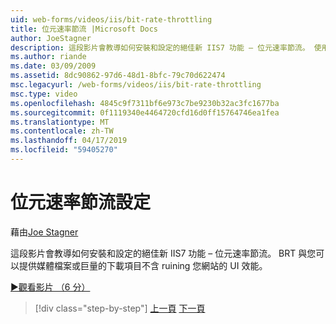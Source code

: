 ```yaml
---
uid: web-forms/videos/iis/bit-rate-throttling
title: 位元速率節流 |Microsoft Docs
author: JoeStagner
description: 這段影片會教導如何安裝和設定的絕佳新 IIS7 功能 – 位元速率節流。 使用 BRT 中，您可以提供媒體檔案或巨量下載 withou...
ms.author: riande
ms.date: 03/09/2009
ms.assetid: 8dc90862-97d6-48d1-8bfc-79c70d622474
msc.legacyurl: /web-forms/videos/iis/bit-rate-throttling
msc.type: video
ms.openlocfilehash: 4845c9f7311bf6e973c7be9230b32ac3fc1677ba
ms.sourcegitcommit: 0f1119340e4464720cfd16d0ff15764746ea1fea
ms.translationtype: MT
ms.contentlocale: zh-TW
ms.lasthandoff: 04/17/2019
ms.locfileid: "59405270"
---
```

# <a name="bit-rate-throttling"></a>位元速率節流設定

藉由[Joe Stagner](https://github.com/JoeStagner)

這段影片會教導如何安裝和設定的絕佳新 IIS7 功能 – 位元速率節流。 BRT 與您可以提供媒體檔案或巨量的下載項目不含 ruining 您網站的 UI 效能。

[&#9654;觀看影片 （6 分）](https://channel9.msdn.com/Blogs/ASP-NET-Site-Videos/bit-rate-throttling)

> [!div class="step-by-step"]
> [上一頁](installing-ftp7.md)
> [下一頁](iis7-playlists.md)
